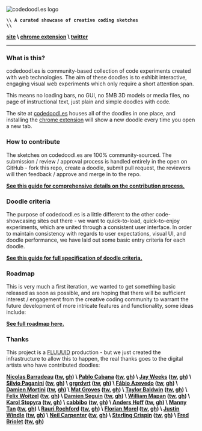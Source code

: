 ![codedoodl.es logo](http://assets.codedoodl.es/readme_logo.png?1)

<code>**\\\\ A curated showcase of creative coding sketches \\\\**</code>

**[site](http://codedoodl.es) \\ [chrome extension](https://chrome.google.com/webstore/detail/codedoodles/hhfnbfhcojlgbojpphigjibpjkccfikh) \\ [twitter](http://twitter.com/codedoodl_es)**

___

### What is this?

codedoodl.es is community-based collection of code experiments created with web technologies. The aim of these doodles is to exhibit interactive, engaging visual web experiments which only require a short attention span.

This means no loading bars, no GUI, no 5MB 3D models or media files, no page of instructional text, just plain and simple doodles with code.

The site at [codedoodl.es](http://codedoodl.es) houses all of the doodles in one place, and installing the [chrome extension](https://chrome.google.com/webstore/detail/codedoodles/hhfnbfhcojlgbojpphigjibpjkccfikh) will show a new doodle every time you open a new tab.

### How to contribute

The sketches on codedoodl.es are 100% community-sourced. The submission / review / approval process is handled entirely in the open on GitHub - fork this repo, create a doodle, submit pull request, the reviewers will then feedback / approve and merge in to the repo.

**[See this guide for comprehensive details on the contribution process.](docs/contributing.md)**

### Doodle criteria

The purpose of codedoodl.es is a little different to the other code-showcasing sites out there - we want to quick-to-load, quick-to-enjoy experiments, which are united through a consistent user interface. In order to maintain consistency with regards to user expectations, visual UI, and doodle performance, we have laid out some basic entry criteria for each doodle.

**[See this guide for full specification of doodle criteria.](docs/criteria.md)**

### Roadmap

This is very much a first iteration, we wanted to get something basic released as soon as possible, and are hoping that there will be sufficient interest / engagement from the creative coding community to warrant the future development of more intricate features and functionality, some ideas include:

**[See full roadmap here.](docs/roadmap.md)**

### Thanks

This project is a [FLUUUID](http://FLUUU.ID) production - but we just created the infrastructure to allow this to happen, the real thanks goes to the digital artists who have contributed doodles:

**[Nicolas Barradeau](http://www.barradeau.com) ([tw](http://twitter.com/nicoptere), [gh](http://github.com/nicoptere)) \ [Pablo Cabana](http://caostar.com/thoughts/) ([tw](http://twitter.com/pablocabana), [gh](http://github.com/caostar)) \ [Jay Weeks](http://jayweeks.com) ([tw](http://twitter.com/jpweeks), [gh](http://github.com/jpweeks)) \ [Silvio Paganini](http://s2paganini.com) ([tw](http://twitter.com/silviopaganini), [gh](http://github.com/silviopaganini)) \ [grgrdvrt](http://www.grgrdvrt.com) ([tw](http://twitter.com/grgrdvrt), [gh](http://github.com/grgrdvrt)) \ [Fábio Azevedo](http://icantcontrolmyego.net) ([tw](http://twitter.com/naso), [gh](http://github.com/naso)) \ [Damien Mortini](http://damienmortini.me.uk) ([tw](http://twitter.com/d_m_m_n_), [gh](http://github.com/dmmn)) \ [Mat Groves](http://www.goodboydigital.com/) ([tw](http://twitter.com/doormat23), [gh](http://github.com/GoodBoyDigital)) \ [Taylor Baldwin](https://tbaldw.in) ([tw](http://twitter.com/taylorbaldwin), [gh](http://github.com/rolyatmax)) \ [Felix Woitzel](http://www.cake23.de) ([tw](http://twitter.com/Flexi23), [gh](http://github.com/Flexi23)) \ [Damien Seguin](http://dmnsgn.me/) ([tw](http://twitter.com/dmnsgn), [gh](http://github.com/dmnsgn)) \ [William Mapan](http://wllmpn.com/) ([tw](http://twitter.com/williamapan), [gh](http://github.com/williamapan)) \ [Karol Stopyra](http://stopyransky.com) ([tw](http://twitter.com/stopyransky), [gh](http://github.com/stopyransky)) \ [cabbibo](http://cabbi.bo) ([tw](http://twitter.com/cabbibo), [gh](http://github.com/cabbibo)) \ [Anders Hoff](http://inconvergent.net) ([tw](http://twitter.com/inconvergent), [gh](http://github.com/inconvergent)) \ [Manny Tan](http://uncontrol.com) ([tw](http://twitter.com/mannytan), [gh](http://github.com/mannytan)) \ [Rauri Rochford](http://www.esquemedia.com) ([tw](http://twitter.com/raurir), [gh](http://github.com/raurir)) \ [Florian Morel](http://ayamflow.fr) ([tw](http://twitter.com/ayamflow), [gh](http://github.com/ayamflow)) \ [Justin Windle](http://soulwire.co.uk) ([tw](http://twitter.com/soulwire), [gh](http://github.com/soulwire)) \ [Neil Carpenter](http://neilcarpenter.com) ([tw](http://twitter.com/neilcarpenter), [gh](http://github.com/neilcarpenter)) \ [Sterling Crispin](http://www.sterlingcrispin.com) ([tw](http://twitter.com/sterlingcrispin), [gh](http://github.com/sterlingcrispin)) \ [Fred Briolet](http://fredericbriolet.com/) ([tw](http://twitter.com/fredbriolet), [gh](http://github.com/FredericBriolet))**